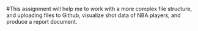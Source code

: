 #This assignment will help me to work with a more complex file structure, and uploading files to Github, visualize shot data of NBA players, and produce a report document.
